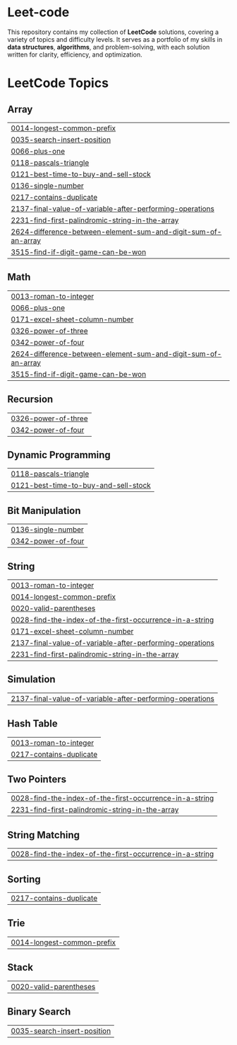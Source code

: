 # Leet-code

This repository contains my collection of **LeetCode** solutions, covering a variety of topics and difficulty levels.
It serves as a portfolio of my skills in **data structures**, **algorithms**, and problem-solving, with each solution written for clarity, efficiency, and optimization.



<!---LeetCode Topics Start-->
# LeetCode Topics
## Array
|  |
| ------- |
| [0014-longest-common-prefix](https://github.com/Adinathmk/Leet-code/tree/master/0014-longest-common-prefix) |
| [0035-search-insert-position](https://github.com/Adinathmk/Leet-code/tree/master/0035-search-insert-position) |
| [0066-plus-one](https://github.com/Adinathmk/Leet-code/tree/master/0066-plus-one) |
| [0118-pascals-triangle](https://github.com/Adinathmk/Leet-code/tree/master/0118-pascals-triangle) |
| [0121-best-time-to-buy-and-sell-stock](https://github.com/Adinathmk/Leet-code/tree/master/0121-best-time-to-buy-and-sell-stock) |
| [0136-single-number](https://github.com/Adinathmk/Leet-code/tree/master/0136-single-number) |
| [0217-contains-duplicate](https://github.com/Adinathmk/Leet-code/tree/master/0217-contains-duplicate) |
| [2137-final-value-of-variable-after-performing-operations](https://github.com/Adinathmk/Leet-code/tree/master/2137-final-value-of-variable-after-performing-operations) |
| [2231-find-first-palindromic-string-in-the-array](https://github.com/Adinathmk/Leet-code/tree/master/2231-find-first-palindromic-string-in-the-array) |
| [2624-difference-between-element-sum-and-digit-sum-of-an-array](https://github.com/Adinathmk/Leet-code/tree/master/2624-difference-between-element-sum-and-digit-sum-of-an-array) |
| [3515-find-if-digit-game-can-be-won](https://github.com/Adinathmk/Leet-code/tree/master/3515-find-if-digit-game-can-be-won) |
## Math
|  |
| ------- |
| [0013-roman-to-integer](https://github.com/Adinathmk/Leet-code/tree/master/0013-roman-to-integer) |
| [0066-plus-one](https://github.com/Adinathmk/Leet-code/tree/master/0066-plus-one) |
| [0171-excel-sheet-column-number](https://github.com/Adinathmk/Leet-code/tree/master/0171-excel-sheet-column-number) |
| [0326-power-of-three](https://github.com/Adinathmk/Leet-code/tree/master/0326-power-of-three) |
| [0342-power-of-four](https://github.com/Adinathmk/Leet-code/tree/master/0342-power-of-four) |
| [2624-difference-between-element-sum-and-digit-sum-of-an-array](https://github.com/Adinathmk/Leet-code/tree/master/2624-difference-between-element-sum-and-digit-sum-of-an-array) |
| [3515-find-if-digit-game-can-be-won](https://github.com/Adinathmk/Leet-code/tree/master/3515-find-if-digit-game-can-be-won) |
## Recursion
|  |
| ------- |
| [0326-power-of-three](https://github.com/Adinathmk/Leet-code/tree/master/0326-power-of-three) |
| [0342-power-of-four](https://github.com/Adinathmk/Leet-code/tree/master/0342-power-of-four) |
## Dynamic Programming
|  |
| ------- |
| [0118-pascals-triangle](https://github.com/Adinathmk/Leet-code/tree/master/0118-pascals-triangle) |
| [0121-best-time-to-buy-and-sell-stock](https://github.com/Adinathmk/Leet-code/tree/master/0121-best-time-to-buy-and-sell-stock) |
## Bit Manipulation
|  |
| ------- |
| [0136-single-number](https://github.com/Adinathmk/Leet-code/tree/master/0136-single-number) |
| [0342-power-of-four](https://github.com/Adinathmk/Leet-code/tree/master/0342-power-of-four) |
## String
|  |
| ------- |
| [0013-roman-to-integer](https://github.com/Adinathmk/Leet-code/tree/master/0013-roman-to-integer) |
| [0014-longest-common-prefix](https://github.com/Adinathmk/Leet-code/tree/master/0014-longest-common-prefix) |
| [0020-valid-parentheses](https://github.com/Adinathmk/Leet-code/tree/master/0020-valid-parentheses) |
| [0028-find-the-index-of-the-first-occurrence-in-a-string](https://github.com/Adinathmk/Leet-code/tree/master/0028-find-the-index-of-the-first-occurrence-in-a-string) |
| [0171-excel-sheet-column-number](https://github.com/Adinathmk/Leet-code/tree/master/0171-excel-sheet-column-number) |
| [2137-final-value-of-variable-after-performing-operations](https://github.com/Adinathmk/Leet-code/tree/master/2137-final-value-of-variable-after-performing-operations) |
| [2231-find-first-palindromic-string-in-the-array](https://github.com/Adinathmk/Leet-code/tree/master/2231-find-first-palindromic-string-in-the-array) |
## Simulation
|  |
| ------- |
| [2137-final-value-of-variable-after-performing-operations](https://github.com/Adinathmk/Leet-code/tree/master/2137-final-value-of-variable-after-performing-operations) |
## Hash Table
|  |
| ------- |
| [0013-roman-to-integer](https://github.com/Adinathmk/Leet-code/tree/master/0013-roman-to-integer) |
| [0217-contains-duplicate](https://github.com/Adinathmk/Leet-code/tree/master/0217-contains-duplicate) |
## Two Pointers
|  |
| ------- |
| [0028-find-the-index-of-the-first-occurrence-in-a-string](https://github.com/Adinathmk/Leet-code/tree/master/0028-find-the-index-of-the-first-occurrence-in-a-string) |
| [2231-find-first-palindromic-string-in-the-array](https://github.com/Adinathmk/Leet-code/tree/master/2231-find-first-palindromic-string-in-the-array) |
## String Matching
|  |
| ------- |
| [0028-find-the-index-of-the-first-occurrence-in-a-string](https://github.com/Adinathmk/Leet-code/tree/master/0028-find-the-index-of-the-first-occurrence-in-a-string) |
## Sorting
|  |
| ------- |
| [0217-contains-duplicate](https://github.com/Adinathmk/Leet-code/tree/master/0217-contains-duplicate) |
## Trie
|  |
| ------- |
| [0014-longest-common-prefix](https://github.com/Adinathmk/Leet-code/tree/master/0014-longest-common-prefix) |
## Stack
|  |
| ------- |
| [0020-valid-parentheses](https://github.com/Adinathmk/Leet-code/tree/master/0020-valid-parentheses) |
## Binary Search
|  |
| ------- |
| [0035-search-insert-position](https://github.com/Adinathmk/Leet-code/tree/master/0035-search-insert-position) |
<!---LeetCode Topics End-->